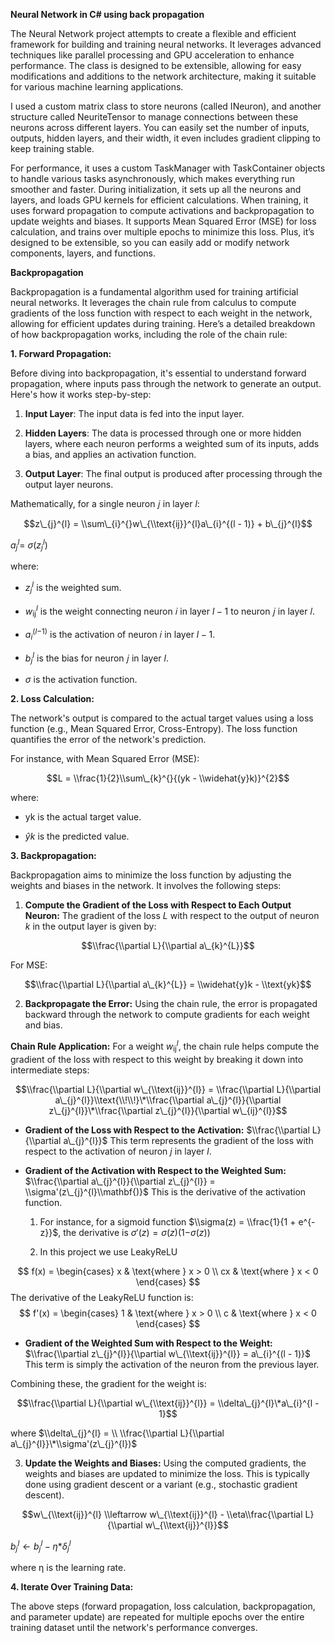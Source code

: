 **Neural Network in C# using back propagation**

The Neural Network project attempts to create a flexible and efficient
framework for building and training neural networks. It leverages
advanced techniques like parallel processing and GPU acceleration to
enhance performance. The class is designed to be extensible, allowing
for easy modifications and additions to the network architecture, making
it suitable for various machine learning applications.

I used a custom matrix class to store neurons (called INeuron), and another structure
called NeuriteTensor to manage connections between these neurons across
different layers. You can easily set the number of inputs, outputs,
hidden layers, and their width, it even includes gradient clipping
to keep training stable.

For performance, it uses a custom TaskManager with TaskContainer objects to
handle various tasks asynchronously, which makes everything run smoother
and faster. During initialization, it sets up all the neurons and
layers, and loads GPU kernels for efficient calculations. When training,
it uses forward propagation to compute activations and backpropagation
to update weights and biases. It supports Mean Squared Error (MSE) for
loss calculation, and trains over multiple epochs to minimize this loss.
Plus, it’s designed to be extensible, so you can easily add or modify
network components, layers, and functions.

**Backpropagation**

Backpropagation is a fundamental algorithm used for training artificial
neural networks. It leverages the chain rule from calculus to compute
gradients of the loss function with respect to each weight in the
network, allowing for efficient updates during training. Here’s a
detailed breakdown of how backpropagation works, including the role of
the chain rule:

**1. Forward Propagation:**

Before diving into backpropagation, it's essential to understand forward
propagation, where inputs pass through the network to generate an
output. Here's how it works step-by-step:

1.  **Input Layer**: The input data is fed into the input layer.

2.  **Hidden Layers**: The data is processed through one or more hidden
    layers, where each neuron performs a weighted sum of its inputs,
    adds a bias, and applies an activation function.

3.  **Output Layer**: The final output is produced after processing
    through the output layer neurons.

Mathematically, for a single neuron 𝑗 in layer *l*:

$$z\_{j}^{l} = \\sum\_{i}^{}w\_{\\text{ij}}^{l}a\_{i}^{(l - 1)} + b\_{j}^{l}$$

*a*<sub>*j*</sub><sup>*l*</sup>= *σ*(*z*<sub>*j*</sub><sup>*l*</sup>)

where:

-   *z*<sub>*j*</sub><sup>*l*</sup> is the weighted sum.

-   *w*<sub>ij</sub><sup>*l*</sup> is the weight connecting neuron 𝑖 in
    layer *l* − 1 to neuron 𝑗 in layer 𝑙.

-   *a*<sub>*i*</sub><sup>(*l*−1)</sup> is the activation of neuron 𝑖 in
    layer *l* − 1.

-   *b*<sub>*j*</sub><sup>*l*</sup> is the bias for neuron 𝑗 in layer
    *l*.

-   *σ* is the activation function.

**2. Loss Calculation:**

The network's output is compared to the actual target values using a
loss function (e.g., Mean Squared Error, Cross-Entropy). The loss
function quantifies the error of the network's prediction.

For instance, with Mean Squared Error (MSE):

$$L = \\frac{1}{2}\\sum\_{k}^{}{(yk - \\widehat{y}k)}^{2}$$

where:

-   yk​ is the actual target value.

-   *ŷk* is the predicted value.

**3. Backpropagation:**

Backpropagation aims to minimize the loss function by adjusting the
weights and biases in the network. It involves the following steps:

1.  **Compute the Gradient of the Loss with Respect to Each Output
    Neuron:** The gradient of the loss *L* with respect to the output
    of neuron *k* in the output layer is given by:

$$\\frac{\\partial L}{\\partial a\_{k}^{L}}$$

For MSE:

$$\\frac{\\partial L}{\\partial a\_{k}^{L}} = \\widehat{y}k - \\text{yk}$$

2.  **Backpropagate the Error:** Using the chain rule, the error is
    propagated backward through the network to compute gradients for
    each weight and bias.

**Chain Rule Application:** For a weight *w*<sub>ij</sub><sup>*l*</sup>,
the chain rule helps compute the gradient of the loss with respect to
this weight by breaking it down into intermediate steps:

$$\\frac{\\partial L}{\\partial w\_{\\text{ij}}^{l}} = \\frac{\\partial L}{\\partial a\_{j}^{l}}\\text{\\!\\!}\*\\frac{\\partial a\_{j}^{l}}{\\partial z\_{j}^{l}}\*\\frac{\\partial z\_{j}^{l}}{\\partial w\_{ij}^{l}}$$

-   **Gradient of the Loss with Respect to the Activation:**
    $\\frac{\\partial L}{\\partial a\_{j}^{l}}$ This term represents the
    gradient of the loss with respect to the activation of neuron *j* in
    layer *l*.

-   **Gradient of the Activation with Respect to the Weighted Sum:**
    $\\frac{\\partial a\_{j}^{l}}{\\partial z\_{j}^{l}} = \\sigma'(z\_{j}^{l}\\mathbf{)}$
    This is the derivative of the activation function.

    1.  For instance, for a sigmoid function
        $\\sigma(z) = \\frac{1}{1 + e^{- z}}$​, the derivative
        is *σ*′(*z*) = *σ*(*z*)(1−*σ*(*z*))

    2.  In this project we use LeakyReLU
       
$$
f(x) = 
\begin{cases} 
x & \text{where } x > 0 \\
cx & \text{where } x < 0 
\end{cases}
$$
The derivative of the LeakyReLU function is:
$$
f'(x) = 
\begin{cases} 
1 & \text{where } x > 0 \\
c & \text{where } x < 0 
\end{cases}
$$

-   **Gradient of the Weighted Sum with Respect to the Weight:**
    $\\frac{\\partial z\_{j}^{l}}{\\partial w\_{\\text{ij}}^{l}} = a\_{i}^{(l - 1)}$
    This term is simply the activation of the neuron from the previous
    layer.

Combining these, the gradient for the weight is:

$$\\frac{\\partial L}{\\partial w\_{\\text{ij}}^{l}} = \\delta\_{j}^{l}\*a\_{i}^{l - 1}$$

where
$\\delta\_{j}^{l} = \\ \\frac{\\partial L}{\\partial a\_{j}^{l}}\*\\sigma'(z\_{j}^{l})$

3.  **Update the Weights and Biases:** Using the computed gradients, the
    weights and biases are updated to minimize the loss. This is
    typically done using gradient descent or a variant (e.g., stochastic
    gradient descent).

$$w\_{\\text{ij}}^{l} \\leftarrow w\_{\\text{ij}}^{l} - \\eta\\frac{\\partial L}{\\partial w\_{\\text{ij}}^{l}}$$

*b*<sub>*j*</sub><sup>*l*</sup> ← *b*<sub>*j*</sub><sup>*l*</sup> − *η***δ*<sub>*j*</sub><sup>*l*</sup>

where η is the learning rate.

**4. Iterate Over Training Data:**

The above steps (forward propagation, loss calculation, backpropagation,
and parameter update) are repeated for multiple epochs over the entire
training dataset until the network's performance converges.
